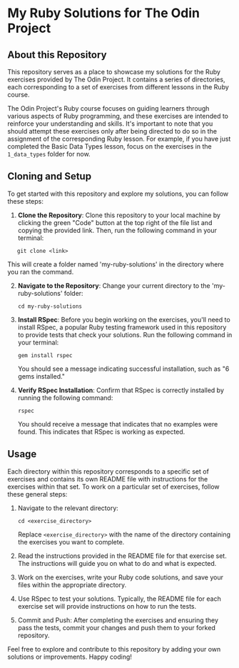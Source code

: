 # My Ruby Solutions for The Odin Project

## About this Repository

This repository serves as a place to showcase my solutions for the Ruby exercises provided by The Odin Project. It contains a series of directories, each corresponding to a set of exercises from different lessons in the Ruby course.

The Odin Project's Ruby course focuses on guiding learners through various aspects of Ruby programming, and these exercises are intended to reinforce your understanding and skills. It's important to note that you should attempt these exercises only after being directed to do so in the assignment of the corresponding Ruby lesson. For example, if you have just completed the Basic Data Types lesson, focus on the exercises in the `1_data_types` folder for now.
## Cloning and Setup

To get started with this repository and explore my solutions, you can follow these steps:

1. **Clone the Repository**: Clone this repository to your local machine by clicking the green "Code" button at the top right of the file list and copying the provided link. Then, run the following command in your terminal:

```shell
   git clone <link>
```

   This will create a folder named 'my-ruby-solutions' in the directory where you ran the command.

2. **Navigate to the Repository**: Change your current directory to the 'my-ruby-solutions' folder:

   ```shell
   cd my-ruby-solutions
   ```

3. **Install RSpec**: Before you begin working on the exercises, you'll need to install RSpec, a popular Ruby testing framework used in this repository to provide tests that check your solutions. Run the following command in your terminal:

   ```shell
   gem install rspec
   ```

   You should see a message indicating successful installation, such as "6 gems installed."

4. **Verify RSpec Installation**: Confirm that RSpec is correctly installed by running the following command:

   ```shell
   rspec
   ```

   You should receive a message that indicates that no examples were found. This indicates that RSpec is working as expected.

## Usage

Each directory within this repository corresponds to a specific set of exercises and contains its own README file with instructions for the exercises within that set. To work on a particular set of exercises, follow these general steps:

1. Navigate to the relevant directory:

   ```shell
   cd <exercise_directory>
   ```

   Replace `<exercise_directory>` with the name of the directory containing the exercises you want to complete.

2. Read the instructions provided in the README file for that exercise set. The instructions will guide you on what to do and what is expected.

3. Work on the exercises, write your Ruby code solutions, and save your files within the appropriate directory.

4. Use RSpec to test your solutions. Typically, the README file for each exercise set will provide instructions on how to run the tests.

5. Commit and Push: After completing the exercises and ensuring they pass the tests, commit your changes and push them to your forked repository.

Feel free to explore and contribute to this repository by adding your own solutions or improvements. Happy coding!
